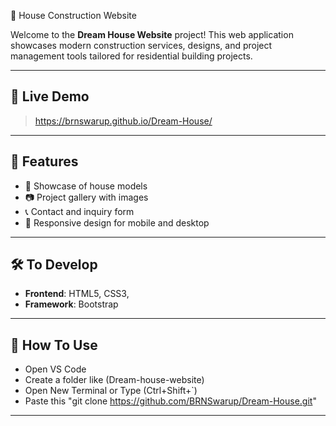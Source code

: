 🏡 House Construction Website

Welcome to the **Dream House Website** project! This web application showcases modern construction services, designs, and project management tools tailored for residential building projects.

---

## 🚀 Live Demo

> https://brnswarup.github.io/Dream-House/

---

## 📌 Features

- 🧱 Showcase of house models 
- 📷 Project gallery with images
- 📞 Contact and inquiry form
- 📲 Responsive design for mobile and desktop

---

## 🛠️ To Develop 

- **Frontend**: HTML5, CSS3,
- **Framework**: Bootstrap

---

## 📌 How To Use

- Open VS Code
- Create a folder like (Dream-house-website)
- Open New Terminal or Type (Ctrl+Shift+`)
- Paste this "git clone https://github.com/BRNSwarup/Dream-House.git"

---
